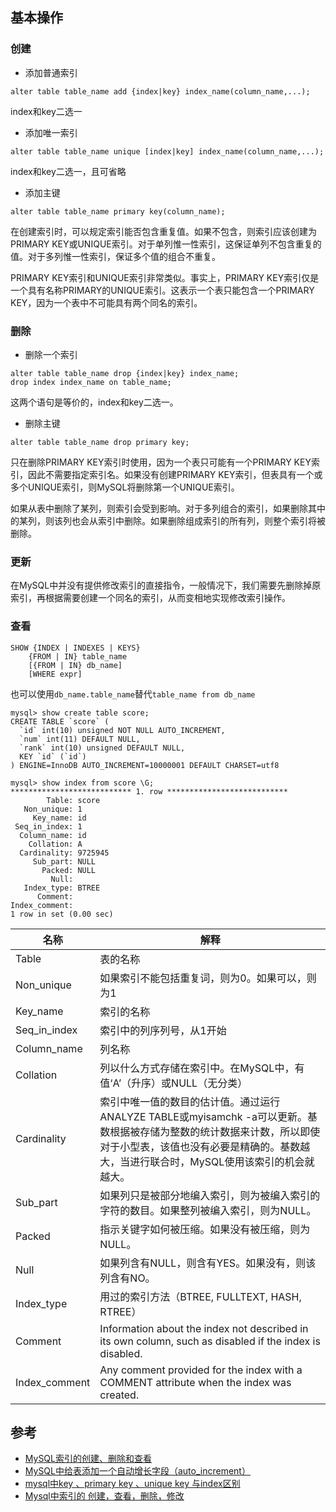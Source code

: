 ## 基本操作

### 创建

- 添加普通索引

```
alter table table_name add {index|key} index_name(column_name,...);
```

index和key二选一

- 添加唯一索引

```
alter table table_name unique [index|key] index_name(column_name,...);
```

index和key二选一，且可省略

- 添加主键

```
alter table table_name primary key(column_name);
```

在创建索引时，可以规定索引能否包含重复值。如果不包含，则索引应该创建为PRIMARY KEY或UNIQUE索引。对于单列惟一性索引，这保证单列不包含重复的值。对于多列惟一性索引，保证多个值的组合不重复。

PRIMARY KEY索引和UNIQUE索引非常类似。事实上，PRIMARY KEY索引仅是一个具有名称PRIMARY的UNIQUE索引。这表示一个表只能包含一个PRIMARY KEY，因为一个表中不可能具有两个同名的索引。

### 删除

- 删除一个索引

```
alter table table_name drop {index|key} index_name;
drop index index_name on table_name;
```

这两个语句是等价的，index和key二选一。

- 删除主键

```
alter table table_name drop primary key;
```

只在删除PRIMARY KEY索引时使用，因为一个表只可能有一个PRIMARY KEY索引，因此不需要指定索引名。如果没有创建PRIMARY KEY索引，但表具有一个或多个UNIQUE索引，则MySQL将删除第一个UNIQUE索引。

如果从表中删除了某列，则索引会受到影响。对于多列组合的索引，如果删除其中的某列，则该列也会从索引中删除。如果删除组成索引的所有列，则整个索引将被删除。

### 更新

在MySQL中并没有提供修改索引的直接指令，一般情况下，我们需要先删除掉原索引，再根据需要创建一个同名的索引，从而变相地实现修改索引操作。

### 查看

```
SHOW {INDEX | INDEXES | KEYS}
    {FROM | IN} table_name
    [{FROM | IN} db_name]
    [WHERE expr]
```

也可以使用`db_name.table_name`替代`table_name from db_name`

```
mysql> show create table score;
CREATE TABLE `score` (
  `id` int(10) unsigned NOT NULL AUTO_INCREMENT,
  `num` int(11) DEFAULT NULL,
  `rank` int(10) unsigned DEFAULT NULL,
  KEY `id` (`id`)
) ENGINE=InnoDB AUTO_INCREMENT=10000001 DEFAULT CHARSET=utf8

mysql> show index from score \G;
*************************** 1. row ***************************
        Table: score
   Non_unique: 1
     Key_name: id
 Seq_in_index: 1
  Column_name: id
    Collation: A
  Cardinality: 9725945
     Sub_part: NULL
       Packed: NULL
         Null: 
   Index_type: BTREE
      Comment: 
Index_comment: 
1 row in set (0.00 sec)
```

| 名称 | 解释 |
|---|---|
| Table |  表的名称 |
|  Non_unique | 如果索引不能包括重复词，则为0。如果可以，则为1  |
| Key_name | 索引的名称 |
| Seq_in_index | 索引中的列序列号，从1开始 |
| Column_name | 列名称 |
| Collation | 列以什么方式存储在索引中。在MySQL中，有值‘A’（升序）或NULL（无分类） |
| Cardinality | 索引中唯一值的数目的估计值。通过运行ANALYZE TABLE或myisamchk -a可以更新。基数根据被存储为整数的统计数据来计数，所以即使对于小型表，该值也没有必要是精确的。基数越大，当进行联合时，MySQL使用该索引的机会就越大。 |
| Sub_part | 如果列只是被部分地编入索引，则为被编入索引的字符的数目。如果整列被编入索引，则为NULL。 |
| Packed | 指示关键字如何被压缩。如果没有被压缩，则为NULL。 |
| Null | 如果列含有NULL，则含有YES。如果没有，则该列含有NO。 |
| Index_type | 用过的索引方法（BTREE, FULLTEXT, HASH, RTREE） |
| Comment | Information about the index not described in its own column, such as disabled if the index is disabled. |
| Index_comment | Any comment provided for the index with a COMMENT attribute when the index was created. |


## 参考

- [MySQL索引的创建、删除和查看](http://www.cnblogs.com/tianhuilove/archive/2011/09/05/2167795.html)
- [MySQL中给表添加一个自动增长字段（auto_increment）](http://www.splaybow.com/post/mysql-table-add-column-auto-increment.html)
- [mysql中key 、primary key 、unique key 与index区别](http://zccst.iteye.com/blog/1697043)
- [Mysql中索引的 创建，查看，删除，修改](http://www.cnblogs.com/yeyublog/p/5898588.html)